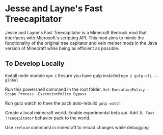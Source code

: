 # Jesse and Layne's Fast Treecapitator

Jesse and Layne's Fast Treecapitator is a Minecraft Bedrock mod that interfaces with Microsoft's scripting API.
This mod aims to mimic the functionality of the original tree capitator and vein meiner mods in the Java version
of Minecraft while being as efficient as possible. 

## To Develop Locally

Install node module `npm i`
Ensure you have gulp installed `npm i gulp-cli --global`

Run this powershell command in the root folder.
`Set-ExecutionPolicy -Scope Process -ExecutionPolicy Bypass`

Run gulp watch to have the pack auto-rebuild
`gulp watch`

Create a local minecraft world. Enable experimental beta api.
Add `JL Fast Treecapitator` behavior pack to the world.

Use `/reload` command in minecraft to reload changes while debugging
